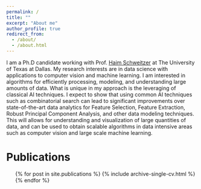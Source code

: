 ```yaml
---
permalink: /
title: ""
excerpt: "About me"
author_profile: true
redirect_from: 
  - /about/
  - /about.html
---
```

I am a Ph.D candidate working with Prof. [Haim Schweitzer](https://personal.utdallas.edu/~haim/)
at The University of Texas at Dallas.
My research interests are in data science with applications to 
computer vision and machine learning.
I am interested in algorithms for efficiently processing, modeling,
and understanding large amounts of data.
What is unique in my approach is the leveraging of classical AI techniques.
I expect to show that using common AI techniques such as combinatorial search
can lead to significant improvements over state-of-the-art data analytics
for Feature Selection, Feature Extraction, Robust Principal Component Analysis,
and other data modeling techniques.
This will allows for understanding and visualization of large quantities 
of data,
and can be used to obtain scalable algorithms in data intensive areas such as
computer vision and large scale machine learning.

Publications
======
  <ul>{% for post in site.publications %}
    {% include archive-single-cv.html %}
  {% endfor %}</ul>